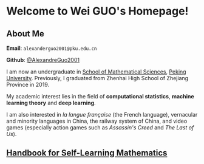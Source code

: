 # Welcome to Wei GUO's Homepage!

## About Me

**Email**: `alexanderguo2001@pku.edu.cn`

**Github**: [@AlexandreGuo2001](https://github.com/AlexandreGUO2001)

I am now an undergraduate in [School of Mathematical Sciences](http://www.math.pku.edu.cn), [Peking University](https://pku.edu.cn). Previously, I graduated from Zhenhai High School of Zhejiang Province in 2019.

My academic interest lies in the field of **computational statistics**, **machine learning theory** and **deep learning**.

I am also interested in *la langue française* (the French language), vernacular and minority languages in China, the railway system of China, and video games (especially action games such as *Assassin's Creed* and *The Last of Us*).

## <a href="/self_learning.html">Handbook for Self-Learning Mathematics</a>
